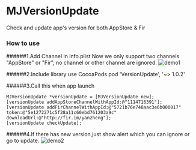 # MJVersionUpdate
Check and update  app's version for both AppStore &amp; Fir

### How to use

######1.Add Channel in info.plist
Now we only support two channels "AppStore" or "Fir", no channel or other channel are ignored.
![demo1](https://raw.githubusercontent.com/tenric/VersionUpdate/master/VersionUpdateDemo/Demo1.png)

######2.Include library use CocoaPods
    pod 'VersionUpdate', '~> 1.0.2'

######3.Call this when app launch

    MJVersionUpdate *versionUpdate = [MJVersionUpdate new];
    [versionUpdate addAppStoreChannelWithAppId:@"1114716391"];
    [versionUpdate addFirChannelWithAppId:@"5721b76e748aac3e6b000017" token:@"5e1272271c5f28a11c60ebd761203a9c" downloadUrl:@"http://fir.im/yanzheng"];
    [versionUpdate checkUpdate];

######4.If there has new version,just show alert which you can ignore or go to update.
![demo2](https://raw.githubusercontent.com/tenric/VersionUpdate/master/VersionUpdateDemo/Demo2.png)
